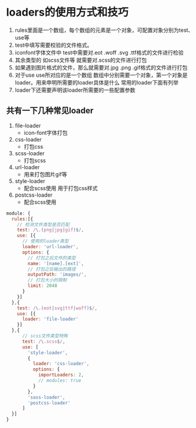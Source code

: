 # loaders的使用方式和技巧

1. rules里面是一个数组，每个数组的元素是一个对象，可配置对象分别为test、use等
2. test中填写需要校验的文件格式。
3. iconfont字体文件中 test中需要对.eot .woff .svg .ttf格式的文件进行检验
4. 其余类型的 如scss文件等 就需要对.scss的文件进行打包
5. 如果遇到图片格式的文件，那么就需要对.jpg .png .gif格式的文件进行打包
6. 对于use use所对应的是一个数组 数组中分别需要一个对象，第一个对象是loader。用来申明所需要的loader具体是什么 常用的loader下面有列举
7. loader下还需要声明该loader所需要的一些配置参数

## 共有一下几种常见loader

1. file-loader
   * icon-font字体打包
2. css-loader
   * 打包css
3. scss-loader
   * 打包scss
4. url-loader
   * 用来打包图片gif等
5. style-loader
   * 配合scss使用 用于打包css样式
6. postcss-loader
   * 配合scss使用

  ```javascript
  module: {
    rules:[{
      // 检测文件类型是否匹配
      test: /\.(png|jpg|gif)$/,
      use: [{
        // 使用的loader类型
        loader: 'url-loader',
        options: {
          // 打包之后文件的类型
          name: '[name].[ext]',
          // 打包之后输出的路径
          outputPath: 'images/',
          // 打包大小的限制
          limit: 2048
        }
      }]
    },{
      test: /\.(eot|svg|ttf|woff)$/,
      use: [{
        loader: 'file-loader'
      }]
    },{
        // scss文件类型特殊
        test: /\.scss$/,
        use: [
          'style-loader',
          {
            loader: 'css-loader',
            options: {
              importLoaders: 2,
              // modules: true
            }
          },
          'sass-loader',
          'postcss-loader'
        ]
    }]
  }
  ```
  